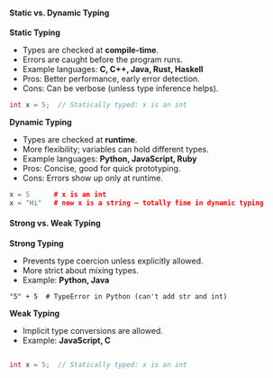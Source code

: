 #### Static vs. Dynamic Typing

**Static Typing**
- Types are checked at **compile-time**.
- Errors are caught before the program runs.
- Example languages: **C, C++, Java, Rust, Haskell**
- Pros: Better performance, early error detection.
- Cons: Can be verbose (unless type inference helps).

```cpp
int x = 5;  // Statically typed: x is an int
```

**Dynamic Typing**
- Types are checked at **runtime**.
- More flexibility; variables can hold different types.
- Example languages: **Python, JavaScript, Ruby**
- Pros: Concise, good for quick prototyping.
- Cons: Errors show up only at runtime.

```cpp
x = 5      # x is an int
x = "Hi"   # now x is a string — totally fine in dynamic typing
```



#### Strong vs. Weak Typing

**Strong Typing**
- Prevents type coercion unless explicitly allowed.
- More strict about mixing types.
- Example: **Python, Java**

```
"5" + 5  # TypeError in Python (can't add str and int)
```

**Weak Typing**
- Implicit type conversions are allowed.
- Example: **JavaScript, C**
```cpp

int x = 5;  // Statically typed: x is an int
```


